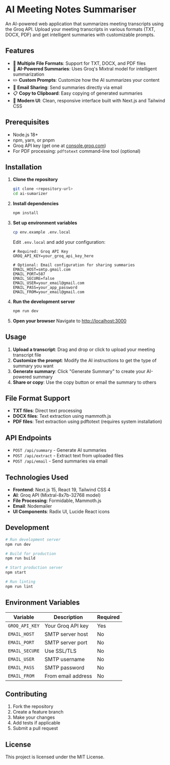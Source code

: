 # AI Meeting Notes Summariser

An AI-powered web application that summarizes meeting transcripts using the Groq API. Upload your meeting transcripts in various formats (TXT, DOCX, PDF) and get intelligent summaries with customizable prompts.

## Features

- 📄 **Multiple File Formats**: Support for TXT, DOCX, and PDF files
- 🤖 **AI-Powered Summaries**: Uses Groq's Mixtral model for intelligent summarization
- ✏️ **Custom Prompts**: Customize how the AI summarizes your content
- 📧 **Email Sharing**: Send summaries directly via email
- 📋 **Copy to Clipboard**: Easy copying of generated summaries
- 🎨 **Modern UI**: Clean, responsive interface built with Next.js and Tailwind CSS

## Prerequisites

- Node.js 18+ 
- npm, yarn, or pnpm
- Groq API key (get one at [console.groq.com](https://console.groq.com))
- For PDF processing: `pdftotext` command-line tool (optional)

## Installation

1. **Clone the repository**
   ```bash
   git clone <repository-url>
   cd ai-sumarizer
   ```

2. **Install dependencies**
   ```bash
   npm install
   ```

3. **Set up environment variables**
   ```bash
   cp env.example .env.local
   ```
   
   Edit `.env.local` and add your configuration:
   ```env
   # Required: Groq API Key
   GROQ_API_KEY=your_groq_api_key_here
   
   # Optional: Email configuration for sharing summaries
   EMAIL_HOST=smtp.gmail.com
   EMAIL_PORT=587
   EMAIL_SECURE=false
   EMAIL_USER=your_email@gmail.com
   EMAIL_PASS=your_app_password
   EMAIL_FROM=your_email@gmail.com
   ```

4. **Run the development server**
   ```bash
   npm run dev
   ```

5. **Open your browser**
   Navigate to [http://localhost:3000](http://localhost:3000)

## Usage

1. **Upload a transcript**: Drag and drop or click to upload your meeting transcript file
2. **Customize the prompt**: Modify the AI instructions to get the type of summary you want
3. **Generate summary**: Click "Generate Summary" to create your AI-powered summary
4. **Share or copy**: Use the copy button or email the summary to others

## File Format Support

- **TXT files**: Direct text processing
- **DOCX files**: Text extraction using mammoth.js
- **PDF files**: Text extraction using pdftotext (requires system installation)

## API Endpoints

- `POST /api/summary` - Generate AI summaries
- `POST /api/extract` - Extract text from uploaded files
- `POST /api/email` - Send summaries via email

## Technologies Used

- **Frontend**: Next.js 15, React 19, Tailwind CSS 4
- **AI**: Groq API (Mixtral-8x7b-32768 model)
- **File Processing**: Formidable, Mammoth.js
- **Email**: Nodemailer
- **UI Components**: Radix UI, Lucide React icons

## Development

```bash
# Run development server
npm run dev

# Build for production
npm run build

# Start production server
npm start

# Run linting
npm run lint
```

## Environment Variables

| Variable | Description | Required |
|----------|-------------|----------|
| `GROQ_API_KEY` | Your Groq API key | Yes |
| `EMAIL_HOST` | SMTP server host | No |
| `EMAIL_PORT` | SMTP server port | No |
| `EMAIL_SECURE` | Use SSL/TLS | No |
| `EMAIL_USER` | SMTP username | No |
| `EMAIL_PASS` | SMTP password | No |
| `EMAIL_FROM` | From email address | No |

## Contributing

1. Fork the repository
2. Create a feature branch
3. Make your changes
4. Add tests if applicable
5. Submit a pull request

## License

This project is licensed under the MIT License.
